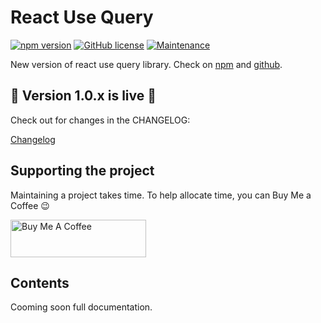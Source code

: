 # React Use Query

[![npm version](https://badge.fury.io/js/@aredant%2Fuse-query-manager.svg)](https://badge.fury.io/js/@aredant%2Fuse-query-manager) [![GitHub license](https://img.shields.io/github/license/Naereen/StrapDown.js.svg)](https://github.com/alexdant91/react-use-query/tree/master/LICENSE) [![Maintenance](https://img.shields.io/badge/Maintained%3F-yes-green.svg)](https://github.com/alexdant91/async-storage-adapter/graphs/commit-activity)

New version of react use query library. Check on [npm](https://www.npmjs.com/package/@aredant/use-query-manager) and [github](https://github.com/alexdant91/react-use-query).

## 🎉 Version 1.0.x is live 🎉

Check out for changes in the CHANGELOG:

[Changelog](https://github.com/alexdant91/react-use-query/blob/master/CHANGELOG.md)

## Supporting the project

Maintaining a project takes time. To help allocate time, you can Buy Me a Coffee 😉

<a href="https://www.buymeacoffee.com/alexdant91" target="_blank"><img src="https://cdn.buymeacoffee.com/buttons/v2/default-yellow.png" alt="Buy Me A Coffee" style="height: 60px !important;width: 217px !important;" ></a>
<!-- [![Buy Me A Coffee](https://cdn.buymeacoffee.com/buttons/v2/default-yellow.png)](https://www.buymeacoffee.com/alexdant91){:target="_blank"} -->

## Contents

Cooming soon full documentation.

<!--
1. [Install](#how-to-install);
2. [Get Started](#get-started);
3. [Functions](#functions);
4. [Examples](#examples);

## Install

Inside your project run on terminal:

```cmd
npm install async-storage-adapter --save
```

or

```cmd
yarn add async-storage-adapter
```

Then link the package on React Native 0.60+:

```cmd
npx pod-install
```

Instead on React Native <= 0.59:

```cmd
react-native link @react-native-async-storage/async-storage
```

The only one dependency that will be installed is `@react-native-async-storage/async-storage`.

## Get Started

Import the package on your project file. First of all you need to declare a global key name to store your data.

```js
/**
 * Class constructor accept one single required parameter, the `GlobalKeyName`.
 */

// CommonJS Module
const AsyncStorageAdapter = require("async-storage-adapter");

const { getData } = new AsyncStorageAdapter("@MyAppName");

// ES6 Module
import AsyncStorageAdapter from "async-storage-adapter";

const { getData } = new AsyncStorageAdapter("@MyAppName");
```

## Functions

Following the list of all avaiable functions. All functions return a `<Promise>` so need to be called inside `async/await` block:

| Name               | Parameters                     | Description                                                                     |       Return       |
|--------------------|:-------------------------------|:--------------------------------------------------------------------------------|:------------------:|
| clearAll           | --                             | Clear all data from async storage.                                              | `success<Boolean>` |
| getAllData         | --                             | Get all data from async storage.                                                |   `data<Object>`   |
| getAllKeys         | --                             | Get array of all keys from async storage.                                       |   `keys<Array>`    |
| getData            | `key<String>`                  | Get single key data from async storage.                                         |    `data<Any>`     |
| getMultipleData    | `key<Array<String>>`           | Get multiple keys data from async storage.                                      |   `data<Object>`   |
| removeData         | `key<String>`                  | Remove single key data from async storage.                                      | `success<Boolean>` |
| removeMultipleData | `key<Array<String>>`           | Remove multiple keys data from async storage.                                   | `success<Boolean>` |
| storeData          | `key<String>`, `value<Object>` | Store single `{ key: value }` object.                                           | `success<Boolean>` |
| storeMultipleData  | `datas<Object<Any>>`           | Take an object with multiple `{ key: value }` pairing to save in async storage. | `success<Boolean>` |

## Examples Usage

Following an example with all functions using `ES6 Module` syntax:

```js
import AsyncStorageAdapter from "async-storage-adapter";

// Declare functions from `AsyncStorageAdapter`;
// Using `@MyAppName` as GlobalKeyName parameter.
const {
  clearAll,
  getAllData,
  getAllKeys,
  getData,
  getMultipleData,
  removeData,
  removeMultipleData,
  storeData,
  storeMultipleData
} = new AsyncStorageAdapter("@MyAppName");

/**
 * !IMPORTANT All functions return a `<Promise>` so need to be called inside `async/await` block
 */

// Clear all data in AsyncStorage
(async () => {
  try {
    // No need to pass parameters
    const isClear = await clearAll(); // Return Boolean value
  } catch (err) {
    throw err;
  }
})();

// Retrieve all data in AsyncStorage
(async () => {
  try {
    // No need to pass parameters
    const keys = await getAllData(); // Object with all data stored
  } catch (err) {
    throw err;
  }
})();

// Retrieve all keys in AsyncStorage
(async () => {
  try {
    // No need to pass parameters
    const datas = await getAllKeys(); // Array with all keys stored
  } catch (err) {
    throw err;
  }
})();

// Retrieve single key data in AsyncStorage
(async () => {
  try {
    // Pass `key` name as string
    const data = await getData("MY_KEY_NAME"); // Any data stored with specified key
  } catch (err) {
    throw err;
  }
})();

// Retrieve multiple keys data in AsyncStorage
(async () => {
  try {
    // Pass `keys` array with names as strings
    const datas = await getMultipleData(["MY_KEY_NAME_1", "MY_KEY_NAME_2", "..."]); // Any data stored with specified keys
  } catch (err) {
    throw err;
  }
})();

// Delete single key data in AsyncStorage
(async () => {
  try {
    // Pass `key` name as string
    const isDeleted = await removeData("MY_KEY_NAME"); // Return Boolean value
  } catch (err) {
    throw err;
  }
})();

// Delete multiple keys data in AsyncStorage
(async () => {
  try {
    // Pass `keys` array with names as strings
    const isDeleted = await removeMultipleData(["MY_KEY_NAME_1", "MY_KEY_NAME_2", "..."]); // Return Boolean value
  } catch (err) {
    throw err;
  }
})();

// Store single key data in AsyncStorage
(async () => {
  try {
    // Pass `key` name as string
    // Pass `value` as `<Any>` type, e.g. an `<Object>` like `{ key: value }`
    const isStored = await storeData("MY_KEY_NAME", { key: value }); // Return Boolean value
  } catch (err) {
    throw err;
  }
})();

// Store multiple keys data in AsyncStorage
(async () => {
  try {
    // Pass `object` value like `{ key: value }`. `key` will be the saved `key` name and `value` the saved `value`
    const isStored = await storeMultipleData({ key: value }); // Return Boolean value
  } catch (err) {
    throw err;
  }
})();
```
-->